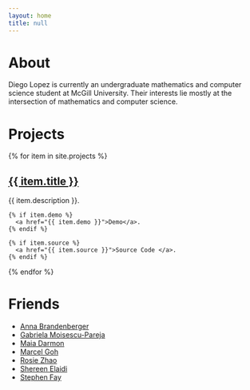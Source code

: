 ```yaml
---
layout: home
title: null
---
```

<h1> About </h1>
Diego Lopez is currently an undergraduate mathematics and computer science
student at McGill University. Their interests lie mostly at the intersection
of mathematics and computer science.

# Projects
{% for item in site.projects %}
  <h2><a href="{{ item.url }}">{{ item.title }}</a></h2>
  <p>
    {{ item.description }}. 

    {% if item.demo %}
      <a href="{{ item.demo }}">Demo</a>.
    {% endif %}

    {% if item.source %} 
      <a href="{{ item.source }}">Source Code </a>.
    {% endif %}
  </p>
{% endfor %}

# Friends

* [Anna Brandenberger](https://abrandenberger.github.io/)
* [Gabriela Moisescu-Pareja](https://gabrielamp.github.io/)
* [Maia Darmon](https://maiadd.github.io/)
* [Marcel Goh](https://marcelgoh.github.io/)
* [Rosie Zhao](https://rosieyzh.github.io/website/)
* [Shereen Elaidi](https://shereenelaidi.github.io/)
* [Stephen Fay](https://dcxst.github.io/)
